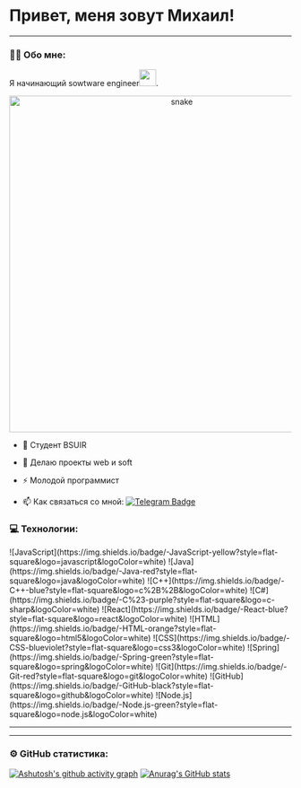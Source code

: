 # Привет, меня зовут Михаил!

---

### :man_technologist: Обо мне:

Я начинающий sowtware engineer<img src="https://media.giphy.com/media/WUlplcMpOCEmTGBtBW/giphy.gif" width="30px">. 
<p align="center">
 <img width="600" src="assets/github-snake.svg" alt="snake"/>
</p>

- :telescope: Студент BSUIR

- :seedling: Делаю проекты web и soft

- :zap: Молодой программист

- :mailbox: Как связаться со мной: [![Telegram Badge](https://img.shields.io/badge/-MichaeSemenov-blue?style=flat&logo=Telegram&logoColor=white)](https://t.me/Mik536) 

### 💻 Технологии:

<div>
![JavaScript](https://img.shields.io/badge/-JavaScript-yellow?style=flat-square&logo=javascript&logoColor=white)
![Java](https://img.shields.io/badge/-Java-red?style=flat-square&logo=java&logoColor=white)
![C++](https://img.shields.io/badge/-C++-blue?style=flat-square&logo=c%2B%2B&logoColor=white)
![C#](https://img.shields.io/badge/-C%23-purple?style=flat-square&logo=c-sharp&logoColor=white)
![React](https://img.shields.io/badge/-React-blue?style=flat-square&logo=react&logoColor=white)
![HTML](https://img.shields.io/badge/-HTML-orange?style=flat-square&logo=html5&logoColor=white)
![CSS](https://img.shields.io/badge/-CSS-blueviolet?style=flat-square&logo=css3&logoColor=white)
![Spring](https://img.shields.io/badge/-Spring-green?style=flat-square&logo=spring&logoColor=white)
![Git](https://img.shields.io/badge/-Git-red?style=flat-square&logo=git&logoColor=white)
![GitHub](https://img.shields.io/badge/-GitHub-black?style=flat-square&logo=github&logoColor=white)
![Node.js](https://img.shields.io/badge/-Node.js-green?style=flat-square&logo=node.js&logoColor=white)
</div>

---


---

### ⚙️ GitHub статистика:
[![Ashutosh's github activity graph](https://github-readme-activity-graph.vercel.app/graph?MichaelSemenov=Ashutosh00710)](https://github.com/ashutosh00710/github-readme-activity-graph)
[![Anurag's GitHub stats](https://github-readme-stats.vercel.app/api?MichaelSemenov=anuraghazra)](https://github.com/anuraghazra/github-readme-stats)

